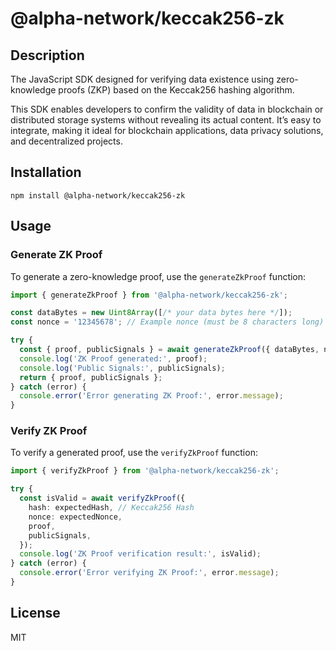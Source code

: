 # @alpha-network/keccak256-zk

## Description
The JavaScript SDK designed for verifying data existence using zero-knowledge proofs (ZKP) based on the Keccak256 hashing algorithm.

This SDK enables developers to confirm the validity of data in blockchain or distributed storage systems without revealing its actual content. It’s easy to integrate, making it ideal for blockchain applications, data privacy solutions, and decentralized projects.

## Installation
```shell
npm install @alpha-network/keccak256-zk
```

## Usage
### Generate ZK Proof
To generate a zero-knowledge proof, use the `generateZkProof` function:
```typescript
import { generateZkProof } from '@alpha-network/keccak256-zk';

const dataBytes = new Uint8Array([/* your data bytes here */]);
const nonce = '12345678'; // Example nonce (must be 8 characters long)

try {
  const { proof, publicSignals } = await generateZkProof({ dataBytes, nonce });
  console.log('ZK Proof generated:', proof);
  console.log('Public Signals:', publicSignals);
  return { proof, publicSignals };
} catch (error) {
  console.error('Error generating ZK Proof:', error.message);
}
```

### Verify ZK Proof
To verify a generated proof, use the `verifyZkProof` function:
```typescript
import { verifyZkProof } from '@alpha-network/keccak256-zk';

try {
  const isValid = await verifyZkProof({
    hash: expectedHash, // Keccak256 Hash
    nonce: expectedNonce,
    proof,
    publicSignals,
  });
  console.log('ZK Proof verification result:', isValid);
} catch (error) {
  console.error('Error verifying ZK Proof:', error.message);
}
```

## License
MIT